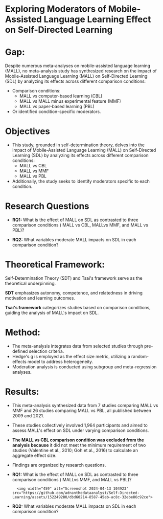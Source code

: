 # Exploring Moderators of Mobile-Assisted Language Learning Effect on Self-Directed Learning


# Gap:
Despite numerous meta-analyses on mobile-assisted language learning (MALL), no meta-analysis study has synthesized research on the impact of Mobile-Assisted Language Learning (MALL) on Self-Directed Learning (SDL) by analyzing its effects across different comparison conditions:
- Comparison conditions:
  - MALL vs computer-based learning (CBL)
  - MALL vs MALL minus experimental feature (MMF)
  - MALL vs paper-based learning (PBL)
- Or identified condition-specific moderators.
 
# Objectives

- This study, grounded in self-determination theory, delves into the impact of Mobile-Assisted Language Learning (MALL) on Self-Directed Learning (SDL) by analyzing its effects across different comparison conditions:
  - MALL vs CBL
  - MALL vs MMF
  - MALL vs PBL
- Additionally, the study seeks to identify moderators specific to each condition.

# Research Questions
 
- **RQ1:** What is the effect of MALL on SDL as contrasted to three comparison conditions ( MALL vs CBL, 
MALLvs MMF, and MALL vs PBL)?

- **RQ2:** What variables moderate MALL impacts on SDL in each comparison condition?

 
# Theoretical Framework:
Self-Determination Theory (SDT) and Tsai's framework serve as the theoretical underpinning. 

**SDT** emphasizes autonomy, competence, and relatedness in driving motivation and learning outcomes. 

**Tsai's framework** categorizes studies based on comparison conditions, guiding the analysis of MALL's impact on SDL.

# Method:
- The meta-analysis integrates data from selected studies  through pre-defined selection criteria.
- Hedge's g is employed as the effect size metric, utilizing a random-effects model to address heterogeneity.
- Moderation analysis is conducted using subgroup and meta-regression analyses.

# Results:

- This meta-analysis synthesized data from 7 studies comparing MALL vs MMF and 26 studies comparing MALL vs PBL, all published between 2009 and 2021.
- These studies collectively involved 1,964 participants and aimed to assess MALL's effect on SDL under varying comparison conditions.
- **The MALL vs CBL comparison condition was excluded from the analysis because** it did not meet the minimum requirement of two studies (Valentine et al., 2010; Goh et al., 2016) to calculate an aggregate effect size.
- Findings are organized by research questions.

- **RQ1:** What is the effect of MALL on SDL as contrasted to three comparison conditions (
MALLvs MMF, and MALL vs PBL)?

        <img width="459" alt="Screenshot 2024-04-13 104923" src="https://github.com/adnanthedataanalyst/Self-Directed-Learning/assets/152249280/dbd60214-8587-45eb-ac8c-32ebe86c92ce">


- **RQ2:** What variables moderate MALL impacts on SDL in each comparison condition?

 
